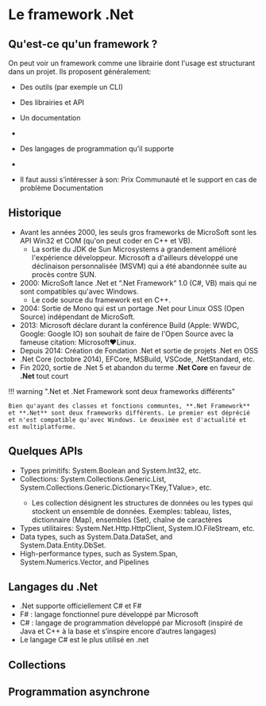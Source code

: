 # Le framework .Net

## Qu'est-ce qu'un framework ?

On peut voir un framework comme une librairie dont l'usage est structurant dans un projet. Ils proposent généralement:

-   Des outils (par exemple un CLI)
-   Des librairies et API
-   Un documentation

-
-   Des langages de programmation qu’il supporte
-
-   Il faut aussi s’intéresser à son:
    Prix
    Communauté et le support en cas de problème
    Documentation

## Historique

-   Avant les années 2000, les seuls gros frameworks de MicroSoft sont les API Win32 et COM (qu'on peut coder en C++ et VB).
    -   La sortie du JDK de Sun Microsystems a grandement amélioré l'expérience développeur. Microsoft a d'ailleurs développé une déclinaison personnalisée (MSVM) qui a été abandonnée suite au procès contre SUN.
-   2000: MicroSoft lance .Net et “.Net Framework“ 1.0 (C#, VB) mais qui ne sont compatibles qu'avec Windows.
    -   Le code source du framework est en C++.
-   2004: Sortie de Mono qui est un portage .Net pour Linux OSS (Open Source) indépendant de MicroSoft.
-   2013: Microsoft déclare durant la conférence Build (Apple: WWDC, Google: Google IO) son souhait de faire de l'Open Source avec la fameuse citation: Microsoft♥️Linux.
-   Depuis 2014: Création de Fondation .Net et sortie de projets .Net en OSS
-   .Net Core (octobre 2014), EFCore, MSBuild, VSCode, .NetStandard, etc.
-   Fin 2020, sortie de .Net 5 et abandon du terme **.Net Core** en faveur de **.Net** tout court

!!! warning ".Net et .Net Framework sont deux frameworks différents"

    Bien qu'ayant des classes et fonctions communtes, **.Net Framework** et **.Net** sont deux frameworks différents. Le premier est déprécié et n'est compatible qu'avec Windows. Le deuximèe est d'actualité et est multiplatforme.

## Quelques APIs

-   Types primitifs: System.Boolean and System.Int32, etc.
-   Collections: System.Collections.Generic.List<T>, System.Collections.Generic.Dictionary<TKey,TValue>, etc.
    -   Les collection désignent les structures de données ou les types qui stockent un ensemble de données. Exemples: tableau, listes, dictionnaire (Map), ensembles (Set), chaîne de caractères
-   Types utilitaires: System.Net.Http.HttpClient, System.IO.FileStream, etc.
-   Data types, such as System.Data.DataSet, and System.Data.Entity.DbSet.
-   High-performance types, such as System.Span<T>, System.Numerics.Vector, and Pipelines

## Langages du .Net

-   .Net supporte officiellement C# et F#
-   F# : langage fonctionnel pure développé par Microsoft
-   C# : langage de programmation développé par Microsoft (inspiré de Java et C++ à la base et s’inspire encore d’autres langages)
-   Le langage C# est le plus utilisé en .net

## Collections

## Programmation asynchrone
